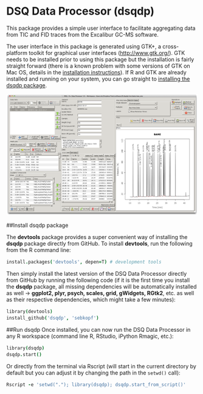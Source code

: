 DSQ Data Processor (dsqdp)
=====

This package provides a simple user interface to facilitate aggregating data from TIC and FID traces from the Excalibur GC-MS software.

The user interface in this package is generated using GTK+, a cross-platform toolkit for graphical user interfaces (http://www.gtk.org/). GTK needs to be installed prior to using this package but the installation is fairly straight forward (there is a known problem with some versions of GTK on Mac OS, details in the [installation instructions](https://gist.github.com/sebkopf/9405675)). If R and GTK are already installed and running on your system, you can go straight to [installing the dsqdp package](#install-dsqdp-package).

![Screenshot of the DSQ Data Processor](/inst/doc/screenshot.png?raw=true)

##Install dsqdp package

The **devtools** package provides a super convenient way of installing the **dsqdp** package directly from GitHub. To install **devtools**, run the following from the R command line:
```coffee
install.packages('devtools', depen=T) # development tools
```

Then simply install the latest version of the DSQ Data Processor directly from GitHub by running the following code (if it is the first time you install the **dsqdp** package, all missing dependencies will be automatically installed as well -> **ggplot2, plyr, psych, scales, grid, gWidgets, RGtk2**, etc. as well as their respective dependencies, which might take a few minutes):

```coffee
library(devtools)
install_github('dsqdp', 'sebkopf')
```

##Run dsqdp
Once installed, you can now run the DSQ Data Processor in any R workspace (command line R, RStudio, iPython Rmagic, etc.):

```coffee
library(dsqdp)
dsqdp.start()
```

Or directly from the terminal via Rscript (will start in the current directory by default but you can adjust it by changing the path in the ```setwd()``` call):

```coffee
Rscript -e 'setwd("."); library(dsqdp); dsqdp.start_from_script()'
```
